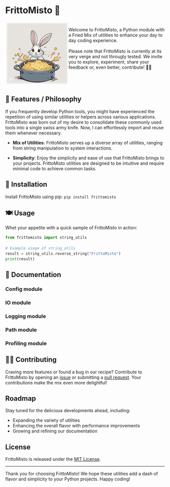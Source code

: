 <h1>FrittoMisto 🍟</h1>
<div style="margin-bottom: 200;">
<img src="docs/frittomisto.jpg" width="200" height="200" align="left"/>

<br>
Welcome to FrittoMisto, a Python module with a Fried Mix of utilities to enhance your day to day coding experience. 
<br>
<br>
Please note that FrittoMisto is currently at its very verge and not througly tested. We invite you to explore, experiment, share your feedback or, even better, contribute! 👩‍🍳
</div>
<br>
<br>
<br>

## 🍤 Features / Philosophy

If you frequently develop Python tools, you might have experienced the repetition of using similar utilities or helpers across various applications. 
FrittoMisto was born out of my desire to consolidate these commonly used tools into a single swiss army knife. Now, I can effortlessly import and reuse them whenever necessary.

- **Mix of Utilities**: FrittoMisto serves up a diverse array of utilities, ranging from string manipulation to system interactions.

- **Simplicity**: Enjoy the simplicity and ease of use that FrittoMisto brings to your projects. FrittoMisto utilities are designed to be intuitive and require minimal code to achieve common tasks.

## 🍳 Installation

Install FrittoMisto using pip: `pip install frittomisto`

## 🍽️ Usage

Whet your appetite with a quick sample of FrittoMisto in action:

```python
from frittomisto import string_utils

# Example usage of string_utils
result = string_utils.reverse_string("FrittoMisto")
print(result)
```

## 🍲 Documentation

### Config module

### IO module

### Logging module

### Path module

### Profiling module

## 👨‍🍳 Contributing

Craving more features or found a bug in our recipe? Contribute to FrittoMisto by opening an [issue](https://github.com/werew/frittomisto/issues) or submitting a [pull request](https://github.com/werew/frittomisto/pulls). 
Your contributions make the mix even more delightful!

## Roadmap

Stay tuned for the delicious developments ahead, including:

- Expanding the variety of utilities
- Enhancing the overall flavor with performance improvements
- Growing and refining our documentation

## License

FrittoMisto is released under the [MIT License](https://opensource.org/licenses/MIT).

---

Thank you for choosing FrittoMisto! We hope these utilities add a dash of flavor and simplicity to your Python projects. Happy coding!
